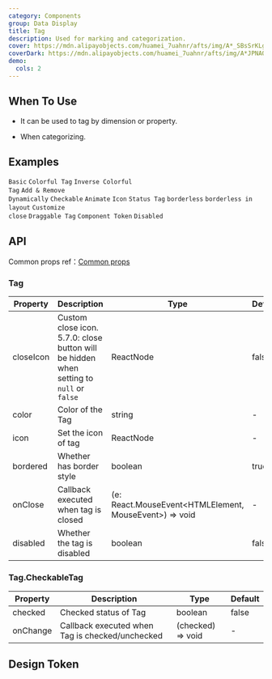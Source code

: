 ```yaml
---
category: Components
group: Data Display
title: Tag
description: Used for marking and categorization.
cover: https://mdn.alipayobjects.com/huamei_7uahnr/afts/img/A*_SBsSrKLg00AAAAAAAAAAAAADrJ8AQ/original
coverDark: https://mdn.alipayobjects.com/huamei_7uahnr/afts/img/A*JPNAQYrVkYkAAAAAAAAAAAAADrJ8AQ/original
demo:
  cols: 2
---
```


## When To Use

- It can be used to tag by dimension or property.

- When categorizing.

## Examples

<!-- prettier-ignore -->
<code src="./demo/basic.tsx">Basic</code>
<code src="./demo/colorful.tsx">Colorful Tag</code>
<code src="./demo/colorful-inverse.tsx" debug>Inverse Colorful Tag</code>
<code src="./demo/control.tsx">Add & Remove Dynamically</code>
<code src="./demo/checkable.tsx">Checkable</code>
<code src="./demo/animation.tsx">Animate</code>
<code src="./demo/icon.tsx">Icon</code>
<code src="./demo/status.tsx">Status Tag</code>
<code src="./demo/borderless.tsx">borderless</code>
<code src="./demo/borderlessLayout.tsx" debug>borderless in layout</code>
<code src="./demo/customize.tsx" debug>Customize close</code>
<code src="./demo/draggable.tsx">Draggable Tag</code>
<code src="./demo/component-token.tsx" debug>Component Token</code>
<code src="./demo/disabled.tsx" debug>Disabled</code>

## API

Common props ref：[Common props](/docs/react/common-props)

### Tag

| Property | Description | Type | Default | Version |
| --- | --- | --- | --- | --- |
| closeIcon | Custom close icon. 5.7.0: close button will be hidden when setting to `null` or `false` | ReactNode | false | 4.4.0 |
| color | Color of the Tag | string | - |  |
| icon | Set the icon of tag | ReactNode | - |  |
| bordered | Whether has border style | boolean | true | 5.4.0 |
| onClose | Callback executed when tag is closed | (e: React.MouseEvent<HTMLElement, MouseEvent>) => void | - |  |
| disabled | Whether the tag is disabled | boolean | false | 6.0.0 |

### Tag.CheckableTag

| Property | Description                                     | Type              | Default |
| -------- | ----------------------------------------------- | ----------------- | ------- |
| checked  | Checked status of Tag                           | boolean           | false   |
| onChange | Callback executed when Tag is checked/unchecked | (checked) => void | -       |

## Design Token

<ComponentTokenTable component="Tag"></ComponentTokenTable>
